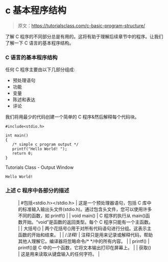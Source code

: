 # c 基本程序结构

> 原文：<https://tutorialsclass.com/c-basic-program-structure/>

了解 C 程序的不同部分总是有用的。这将有助于理解后续章节中的程序。让我们了解一下 C 语言的基本程序结构。

### C 语言的基本程序结构

任何 C 程序主要由以下几部分组成:

*   预处理语句
*   功能
*   变量
*   陈述和表达
*   评论

我们将用最少的代码创建一个简单的 C 程序&然后解释每个代码块。

```
#include<stdio.h> 

int main()
{
   /* simple c program output */
   printf("Hello World! ");
   return 0;
} 
```

Tutorials Class - Output Window

```
Hello World!
```

### 上述 C 程序中各部分的描述

<figure class="wp-block-table">

| #包括<stdio.h></stdio.h> | 这是一个预处理器语句，包括 C 库中的标准输入输出头文件(stdio.h)。通过包含头文件，您可以使用许多不同的函数，如 printf() |
| void main() | C 程序的执行从 main()函数开始。“void”是函数的返回类型。每个 C 程序只能有一个主函数。 |
| 大括号{} | 两个花括号{}用于对所有代码语句进行分组。这表示主函数的开始和结束。 |
| /*注释*/ | 注释只是用来记录或解释代码，帮助其他人理解它。编译器将忽略命令/* */中的所有内容。 |
| printf() | printf()是 C 中的一个函数，它将文本输出打印在屏幕上。 |
| 获取() | 这是用来读取从键盘输入的任何字符。 |

</figure>